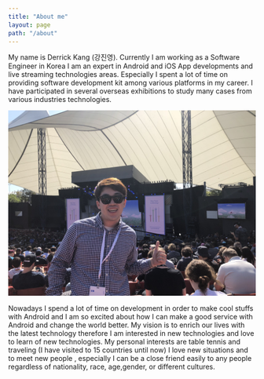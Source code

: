 ```yaml
---
title: "About me"
layout: page
path: "/about"
---
```


  My name is Derrick Kang (강진영). Currently I am working as a Software Engineer in Korea
I am an expert in Android and iOS App developments and live streaming technologies areas.
Especially I spent a lot of time on providing software development kit among various platforms in my career.
I have participated in several overseas exhibitions to study many cases from various industries technologies.

![at google io 2018 ](./7F993F77-0387-4CE9-A691-3EB6F609B313.jpeg)

Nowadays I spend a lot of time on development in order to make cool stuffs with Android and I am so excited about how I can make a good service with Android and change the world better.
My vision is to enrich our lives with the latest technology therefore I am interested in new technologies and love to learn of new technologies.
My personal interests are table tennis and traveling (I have visited to 15 countries until now) I love new situations and to meet new people , especially I can be a close friend easily to any people regardless of nationality, race, age,gender, or different cultures.
